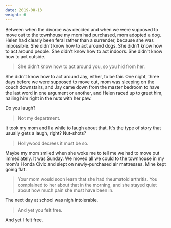 ```yaml
---
date: 2019-08-13
weight: 6
---
```


Between when the divorce was decided and when we were supposed to move out to the townhouse my mom had purchased, mom adopted a dog. Helen had clearly been feral rather than a surrender, because she was impossible. She didn't know how to act around dogs. She didn't know how to act around people. She didn't know how to act indoors. She didn't know how to act outside.

> She didn't know how to act around you, so you hid from her.

She didn't know how to act around Jay, either, to be fair. One night, three days before we were supposed to move out, mom was sleeping on the couch downstairs, and Jay came down from the master bedroom to have the last word in one argument or another, and Helen raced up to greet him, nailing him right in the nuts with her paw.

Do you laugh?

> Not my department.

It took my mom and I a while to laugh about that. It's the type of story that usually gets a laugh, right? Nut-shots?

> Hollywood decrees it must be so.

Maybe my mom smiled when she woke me to tell me we had to move out immediately. It was Sunday. We moved all we could to the townhouse in my mom's Honda Civic and slept on newly-purchased air mattresses. Mine kept going flat.

> Your mom would soon learn that she had rheumatoid arthritis. You complained to her about that in the morning, and she stayed quiet about how much pain she must have been in.

The next day at school was nigh intolerable.

> And yet you felt free.

And yet I felt free.
